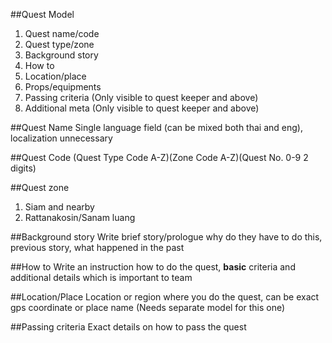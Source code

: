 ##Quest Model
1. Quest name/code
2. Quest type/zone
3. Background story
4. How to
5. Location/place
6. Props/equipments 
7. Passing criteria (Only visible to quest keeper and above)
8. Additional meta (Only visible to quest keeper and above)

##Quest Name
Single language field (can be mixed both thai and eng), localization unnecessary

##Quest Code
(Quest Type Code A-Z)(Zone Code A-Z)(Quest No. 0-9 2 digits)

##Quest zone
1. Siam and nearby
2. Rattanakosin/Sanam luang

##Background story
Write brief story/prologue why do they have to do this, previous story, what happened in the past

##How to
Write an instruction how to do the quest, **basic** criteria and additional details which is important to team

##Location/Place
Location or region where you do the quest, can be exact gps coordinate or place name
(Needs separate model for this one)

##Passing criteria
Exact details on how to pass the quest
